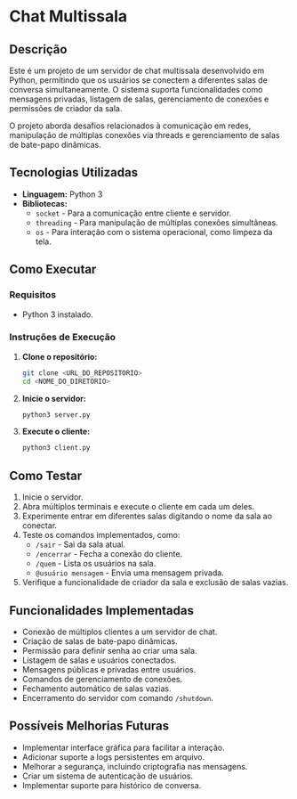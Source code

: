 # Chat Multissala

## Descrição
Este é um projeto de um servidor de chat multissala desenvolvido em Python, permitindo que os usuários se conectem a diferentes salas de conversa simultaneamente. O sistema suporta funcionalidades como mensagens privadas, listagem de salas, gerenciamento de conexões e permissões de criador da sala.

O projeto aborda desafios relacionados à comunicação em redes, manipulação de múltiplas conexões via threads e gerenciamento de salas de bate-papo dinâmicas.

## Tecnologias Utilizadas
- **Linguagem:** Python 3
- **Bibliotecas:**
  - `socket` - Para a comunicação entre cliente e servidor.
  - `threading` - Para manipulação de múltiplas conexões simultâneas.
  - `os` - Para interação com o sistema operacional, como limpeza da tela.

## Como Executar

### Requisitos
- Python 3 instalado.

### Instruções de Execução

1. **Clone o repositório:**
   ```sh
   git clone <URL_DO_REPOSITORIO>
   cd <NOME_DO_DIRETORIO>
   ```

2. **Inicie o servidor:**
   ```sh
   python3 server.py
   ```

3. **Execute o cliente:**
   ```sh
   python3 client.py
   ```

## Como Testar
1. Inicie o servidor.
2. Abra múltiplos terminais e execute o cliente em cada um deles.
3. Experimente entrar em diferentes salas digitando o nome da sala ao conectar.
4. Teste os comandos implementados, como:
   - `/sair` - Sai da sala atual.
   - `/encerrar` - Fecha a conexão do cliente.
   - `/quem` - Lista os usuários na sala.
   - `@usuário mensagem` - Envia uma mensagem privada.
5. Verifique a funcionalidade de criador da sala e exclusão de salas vazias.

## Funcionalidades Implementadas
- Conexão de múltiplos clientes a um servidor de chat.
- Criação de salas de bate-papo dinâmicas.
- Permissão para definir senha ao criar uma sala.
- Listagem de salas e usuários conectados.
- Mensagens públicas e privadas entre usuários.
- Comandos de gerenciamento de conexões.
- Fechamento automático de salas vazias.
- Encerramento do servidor com comando `/shutdown`.

## Possíveis Melhorias Futuras
- Implementar interface gráfica para facilitar a interação.
- Adicionar suporte a logs persistentes em arquivo.
- Melhorar a segurança, incluindo criptografia nas mensagens.
- Criar um sistema de autenticação de usuários.
- Implementar suporte para histórico de conversa.

